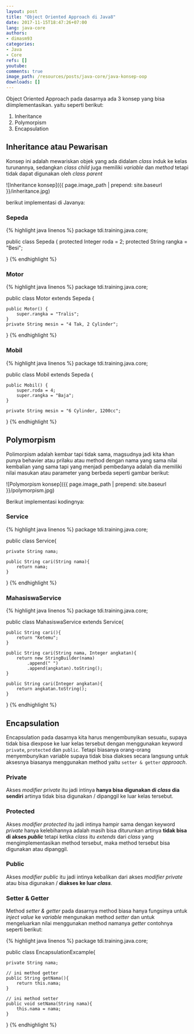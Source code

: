```yaml
---
layout: post
title: "Object Oriented Approach di Java8"
date: 2017-11-15T18:47:26+07:00
lang: java-core
authors:
- dimasm93
categories:
- Java
- Core
refs: []
youtube: 
comments: true
image_path: /resources/posts/java-core/java-konsep-oop
downloads: []
---
```


Object Oriented Approach pada dasarnya ada 3 konsep yang bisa diimplementasikan. yaitu seperti berikut:

1. Inheritance
2. Polymorpism
3. Encapsulation

## Inheritance atau Pewarisan

Konsep ini adalah mewariskan objek yang ada didalam _class_ induk ke kelas turunannya, sedangkan _class child_ juga memiliki _variable_ dan _method_ tetapi tidak dapat digunakan oleh _class parent_

![Inheritance konsep]({{ page.image_path | prepend: site.baseurl }}/inheritance.jpg)

berikut implementasi di Javanya:

### Sepeda

{% highlight java linenos %}
package tdi.training.java.core;

public class Sepeda {
    protected Integer roda = 2;
    protected String rangka = "Besi";

}
{% endhighlight %}

### Motor

{% highlight java linenos %}
package tdi.training.java.core;

public class Motor extends Sepeda {

    public Motor() {
        super.rangka = "Tralis";
    }
    private String mesin = "4 Tak, 2 Cylinder";

}
{% endhighlight %}

### Mobil

{% highlight java linenos %}
package tdi.training.java.core;

public class Mobil extends Sepeda {

    public Mobil() {
        super.roda = 4;
        super.rangka = "Baja";
    }

    private String mesin = "6 Cylinder, 1200cc";

}
{% endhighlight %}

## Polymorpism

Polimorpism adalah kembar tapi tidak sama, magsudnya jadi kita khan punya behavier atau prilaku atau method dengan nama yang sama nilai kembalian yang sama tapi yang menjadi pembedanya adalah dia memiliki nilai masukan atau parameter yang berbeda seperti gambar berikut:

![Polymorpism konsep]({{ page.image_path | prepend: site.baseurl }}/polymorpism.jpg)

Berikut implementasi kodingnya:

### Service

{% highlight java linenos %}
package tdi.training.java.core;

public class Service{

    private String nama;

    public String cari(String nama){
        return nama;
    }
}
{% endhighlight %}

### MahasiswaService

{% highlight java linenos %}
package tdi.training.java.core;

public class MahasiswaService extends Service{

    public String cari(){
        return "Ketemu";
    }

    public String cari(String nama, Integer angkatan){
        return new StringBuilder(nama)
            .append(" ")
            .append(angkatan).toString();
    }

    public String cari(Integer angkatan){
        return angkatan.toString();
    }
}
{% endhighlight %}

## Encapsulation

Encapsulation pada dasarnya kita harus mengembunyikan sesuatu, supaya tidak bisa diexpose ke luar kelas tersebut dengan menggunakan keyword `private`, `protected` dan `public`. Tetapi biasanya orang-orang menyembunyikan variable supaya tidak bisa diakses secara langsung untuk aksesnya biasanya menggunakan method yaitu `setter & getter` _approach_.

### Private

Akses _modifier private_ itu jadi intinya **hanya bisa digunakan di _class_ dia sendiri** artinya tidak bisa digunakan / dipanggil ke luar kelas tersebut.

### Protected

Akses _modifier protected_ itu jadi intinya hampir sama dengan keyword _private_ hanya kelebihannya adalah masih bisa diturunkan artinya **tidak bisa di akses _public_** tetapi ketika _class_ itu _extends_ dari _class_ yang mengimplementasikan method tersebut, maka method tersebut bisa digunakan atau dipanggil.

### Public

Akses _modifier public_ itu jadi intinya kebalikan dari akses _modifier private_ atau bisa digunakan / **diakses ke luar _class_**.

### Setter & Getter

Method _setter & getter_ pada dasarnya method biasa hanya fungsinya untuk _inject value_ ke _variable_ mengunakan method _setter_ dan untuk mengeluarkan nilai menggunakan method namanya _getter_ contohnya seperti berikut:

{% highlight java linenos %}
package tdi.training.java.core;

public class EncapsulationExcample{

    private String nama;

    // ini method getter
    public String getNama(){
        return this.nama;
    }

    // ini method setter
    public void setNama(String nama){
        this.nama = nama;
    }
}
{% endhighlight %}